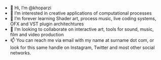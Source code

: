 - 👋 Hi, I’m @khoparzi
- 👀 I’m interested in creative applications of computational processes
- 🌱 I’m forever learning Shader art, process music, live coding systems, OFX and VST plugin architechtures
- 💞️ I’m looking to collaborate on interactive art, tools for sound, music, film and video production
- 📫 You can reach me via email with my name at surname dot com, or look for this same handle on Instagram, Twitter and most other social networks.

<!---
khoparzi/khoparzi is a ✨ special ✨ repository because its `README.md` (this file) appears on your GitHub profile.
You can click the Preview link to take a look at your changes.
--->
